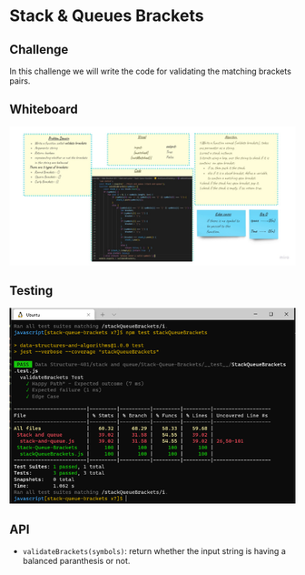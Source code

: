 # Stack & Queues Brackets

## Challenge 

In this challenge we will write the code for validating the matching brackets pairs.
 
 ## Whiteboard 

![img](bracketBoard.jpg)
 
## Testing
![img](bracketTest.PNG)

## API

* `validateBrackets(symbols)`: return whether the input string is having a balanced paranthesis or not.
